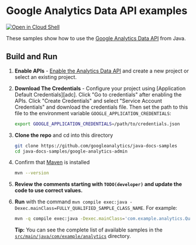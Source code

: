 # Google Analytics Data API examples

[![Open in Cloud Shell][shell_img]][shell_link]

[shell_img]: http://gstatic.com/cloudssh/images/open-btn.png
[shell_link]: https://console.cloud.google.com/cloudshell/open?git_repo=https://github.com/googleanalytics/java-docs-samples&page=editor&open_in_editor=/google-analytics-data/README.md

These samples show how to use the
[Google Analytics Data API](https://developers.google.com/analytics/devguides/reporting/data/v1) from Java.

## Build and Run
1.  **Enable APIs** - [Enable the Analytics Data API](https://console.cloud.google.com/flows/enableapi?apiid=analyticsdata.googleapis.com)
    and create a new project or select an existing project.
2.  **Download The Credentials** - Configure your project using [Application Default Credentials][adc].
    Click "Go to credentials" after enabling the APIs. Click "Create Credentials"
    and select "Service Account Credentials" and download the credentials file. Then set the path to
    this file to the environment variable `GOOGLE_APPLICATION_CREDENTIALS`:

    ```sh
    export GOOGLE_APPLICATION_CREDENTIALS=/path/to/credentials.json
    ```
3.  **Clone the repo** and cd into this directory
    ```sh
    git clone https://github.com/googleanalytics/java-docs-samples
    cd java-docs-samples/google-analytics-admin
    ```
4.  Confirm that [Maven](https://maven.apache.org) is installed
    ```sh
    mvn --version
    ```
5.  **Review the comments starting with `TODO(developer)` and update the code
    to use correct values.**
6.  **Run** with the command `mvn compile exec:java
    -Dexec.mainClass=FULLY_QUALIFIED_SAMPLE_CLASS_NAME`. For example:
    ```sh
    mvn -q compile exec:java -Dexec.mainClass='com.example.analytics.QuickstartSample'
    ```
    **Tip:** You can see the complete list of available samples in the
    [`src/main/java/com/example/analytics`](src/main/java/com/example/analytics)
    directory.


